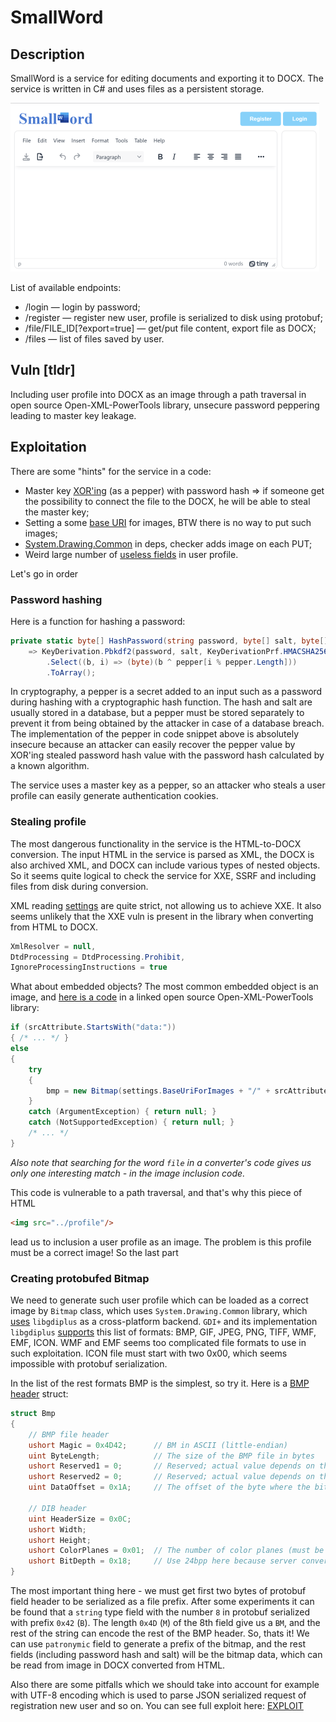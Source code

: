# SmallWord

## Description
SmallWord is a service for editing documents and exporting it to DOCX. The service is written in C# and uses files as a persistent storage.

![SmallWord](smallword.png)

List of available endpoints:
* /login — login by password;
* /register — register new user, profile is serialized to disk using protobuf;
* /file/FILE_ID[?export=true] — get/put file content, export file as DOCX;
* /files — list of files saved by user.

## Vuln [tldr]

Including user profile into DOCX as an image through a path traversal in open source Open-XML-PowerTools library, unsecure password peppering leading to master key leakage.

## Exploitation

There are some "hints" for the service in a code:
* Master key [XOR'ing](../../../../blob/583540b5e7421beaeef6648fe3e21dd54c8d407e/services/smallword/src/UserProfile.cs#L148) (as a pepper) with password hash => if someone get the possibility to connect the file to the DOCX, he will be able to steal the master key;
* Setting a some [base URI](../../../../blob/8d132cb4b86c69ac8bf557f4b3c62b03c43ce98a/services/smallword/src/Converter.cs#L13) for images, BTW there is no way to put such images;
* [System.Drawing.Common](../../../../blob/583540b5e7421beaeef6648fe3e21dd54c8d407e/services/smallword/src/smallword.csproj#L13) in deps, checker adds image on each PUT;
* Weird large number of [useless fields](../../../../blob/583540b5e7421beaeef6648fe3e21dd54c8d407e/services/smallword/src/UserProfile.cs#L12) in user profile.

Let's go in order

### Password hashing

Here is a function for hashing a password:
```cs
private static byte[] HashPassword(string password, byte[] salt, byte[] pepper)
    => KeyDerivation.Pbkdf2(password, salt, KeyDerivationPrf.HMACSHA256, iterationCount: 7, 256 / 8)
        .Select((b, i) => (byte)(b ^ pepper[i % pepper.Length]))
        .ToArray();
```

In cryptography, a pepper is a secret added to an input such as a password during hashing with a cryptographic hash function. The hash and salt are usually stored in a database, but a pepper must be stored separately to prevent it from being obtained by the attacker in case of a database breach.
The implementation of the pepper in code snippet above is absolutely insecure because an attacker can easily recover the pepper value by XOR'ing stealed password hash value with the password hash calculated by a known algorithm.

The service uses a master key as a pepper, so an attacker who steals a user profile can easily generate authentication cookies.

### Stealing profile

The most dangerous functionality in the service is the HTML-to-DOCX conversion. The input HTML in the service is parsed as XML, the DOCX is also archived XML, and DOCX can include various types of nested objects.
So it seems quite logical to check the service for XXE, SSRF and including files from disk during conversion.

XML reading [settings](../../../../blob/8d132cb4b86c69ac8bf557f4b3c62b03c43ce98a/services/smallword/src/Converter.cs#L36) are quite strict, not allowing us to achieve XXE. It also seems unlikely that the XXE vuln is present in the library when converting from HTML to DOCX.
```cs
XmlResolver = null,
DtdProcessing = DtdProcessing.Prohibit,
IgnoreProcessingInstructions = true
```

What about embedded objects? The most common embedded object is an image, and [here is a code](https://github.com/dscheg/Open-Xml-PowerTools/blob/aa45d25c0afd8695b8bd7088ee949349ace10e41/OpenXmlPowerTools/HtmlToWmlConverterCore.cs#L2299) in a linked open source Open-XML-PowerTools library:
```cs
if (srcAttribute.StartsWith("data:"))
{ /* ... */ }
else
{
    try
    {
        bmp = new Bitmap(settings.BaseUriForImages + "/" + srcAttribute);
    }
    catch (ArgumentException) { return null; }
    catch (NotSupportedException) { return null; }
    /* ... */
}
```

_Also note that searching for the word `file` in a converter's code gives us only one interesting match - in the image inclusion code._

This code is vulnerable to a path traversal, and that's why this piece of HTML
```html
<img src="../profile"/>
```
lead us to inclusion a user profile as an image. The problem is this profile must be a correct image! So the last part

### Creating protobufed Bitmap

We need to generate such user profile which can be loaded as a correct image by `Bitmap` class, which uses `System.Drawing.Common` library, which [uses](https://docs.microsoft.com/en-us/dotnet/core/compatibility/core-libraries/6.0/system-drawing-common-windows-only#reason-for-change) `libgdiplus` as a cross-platform backend.
`GDI+` and its implementation `libgdiplus` [supports](https://github.com/MicrosoftDocs/win32/blob/docs/desktop-src/gdiplus/-gdiplus-using-image-encoders-and-decoders-use.md) this list of formats: BMP, GIF, JPEG, PNG, TIFF, WMF, EMF, ICON.
WMF and EMF seems too complicated file formats to use in such exploitation. ICON file must start with two 0x00, which seems impossible with protobuf serialization.

In the list of the rest formats BMP is the simplest, so try it. Here is a [BMP header](https://en.wikipedia.org/wiki/BMP_file_format#Bitmap_file_header) struct:
```cs
struct Bmp
{
    // BMP file header
    ushort Magic = 0x4D42;      // BM in ASCII (little-endian)
    uint ByteLength;            // The size of the BMP file in bytes
    ushort Reserved1 = 0;       // Reserved; actual value depends on the application that creates the image
    ushort Reserved2 = 0;       // Reserved; actual value depends on the application that creates the image
    uint DataOffset = 0x1A;     // The offset of the byte where the bitmap image data (pixel array) can be found

    // DIB header
    uint HeaderSize = 0x0C;
    ushort Width;
    ushort Height;
    ushort ColorPlanes = 0x01;  // The number of color planes (must be 1)
    ushort BitDepth = 0x18;     // Use 24bpp here because server converting may drop alpha channel
}
```

The most important thing here - we must get first two bytes of protobuf field header to be serialized as a file prefix.
After some experiments it can be found that a `string` type field with the number `8` in protobuf serialized with prefix `0x42` (`B`). The length `0x4D` (`M`) of the 8th field give us a `BM`, and the rest of the string can encode the rest of the BMP header.
So, thats it! We can use `patronymic` field to generate a prefix of the bitmap, and the rest fields (including password hash and salt) will be the bitmap data, which can be read from image in DOCX converted from HTML.

Also there are some pitfalls which we should take into account for example with UTF-8 encoding which is used to parse JSON serialized request of registration new user and so on.
You can see full exploit here: [EXPLOIT](../../../../blob/main/sploits/smallword/Program.cs)
